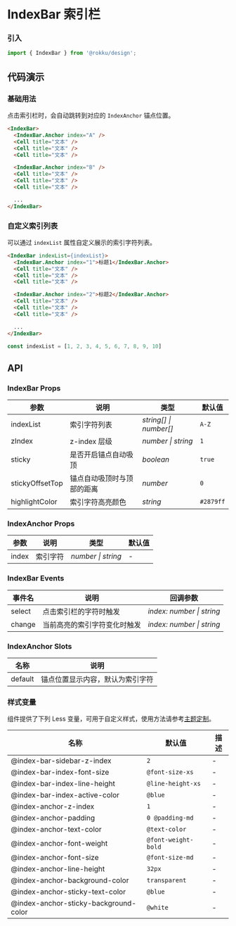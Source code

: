 # IndexBar 索引栏

### 引入

```js
import { IndexBar } from '@rokku/design';
```

## 代码演示

### 基础用法

点击索引栏时，会自动跳转到对应的 `IndexAnchor` 锚点位置。

```html
<IndexBar>
  <IndexBar.Anchor index="A" />
  <Cell title="文本" />
  <Cell title="文本" />
  <Cell title="文本" />

  <IndexBar.Anchor index="B" />
  <Cell title="文本" />
  <Cell title="文本" />
  <Cell title="文本" />

  ...
</IndexBar>
```

### 自定义索引列表

可以通过 `indexList` 属性自定义展示的索引字符列表。

```html
<IndexBar indexList={indexList}>
  <IndexBar.Anchor index="1">标题1</IndexBar.Anchor>
  <Cell title="文本" />
  <Cell title="文本" />
  <Cell title="文本" />

  <IndexBar.Anchor index="2">标题2</IndexBar.Anchor>
  <Cell title="文本" />
  <Cell title="文本" />
  <Cell title="文本" />

  ...
</IndexBar>
```

```js
const indexList = [1, 2, 3, 4, 5, 6, 7, 8, 9, 10]
```

## API

### IndexBar Props

| 参数 | 说明 | 类型 | 默认值 |
| --- | --- | --- | --- |
| indexList | 索引字符列表 | _string[] \| number[]_ | `A-Z` |
| zIndex | z-index 层级 | _number \| string_ | `1` |
| sticky | 是否开启锚点自动吸顶 | _boolean_ | `true` |
| stickyOffsetTop | 锚点自动吸顶时与顶部的距离 | _number_ | `0` |
| highlightColor | 索引字符高亮颜色 | _string_ | `#2879ff` |

### IndexAnchor Props

| 参数  | 说明     | 类型               | 默认值 |
| ----- | -------- | ------------------ | ------ |
| index | 索引字符 | _number \| string_ | -      |

### IndexBar Events

| 事件名            | 说明                         | 回调参数                  |
| ----------------- | ---------------------------- | ------------------------- |
| select            | 点击索引栏的字符时触发       | _index: number \| string_ |
| change         | 当前高亮的索引字符变化时触发 | _index: number \| string_ |

### IndexAnchor Slots

| 名称    | 说明                             |
| ------- | -------------------------------- |
| default | 锚点位置显示内容，默认为索引字符 |

### 样式变量

组件提供了下列 Less 变量，可用于自定义样式，使用方法请参考[主题定制](#/zh-CN/theme)。

| 名称                                  | 默认值              | 描述 |
| ------------------------------------- | ------------------- | ---- |
| @index-bar-sidebar-z-index            | `2`                 | -    |
| @index-bar-index-font-size            | `@font-size-xs`     | -    |
| @index-bar-index-line-height          | `@line-height-xs`   | -    |
| @index-bar-index-active-color         | `@blue`              | -    |
| @index-anchor-z-index                 | `1`                 | -    |
| @index-anchor-padding                 | `0 @padding-md`     | -    |
| @index-anchor-text-color              | `@text-color`       | -    |
| @index-anchor-font-weight             | `@font-weight-bold` | -    |
| @index-anchor-font-size               | `@font-size-md`     | -    |
| @index-anchor-line-height             | `32px`              | -    |
| @index-anchor-background-color        | `transparent`       | -    |
| @index-anchor-sticky-text-color       | `@blue`              | -    |
| @index-anchor-sticky-background-color | `@white`            | -    |
